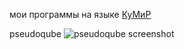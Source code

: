 мои программы на языке [КуМиР](https://www.niisi.ru/kumir/index.htm)

pseudoqube
![pseudoqube screenshot](https://github.com/sluchaynayakotya/kum/blob/main/pseudoqube.png?raw=true)
